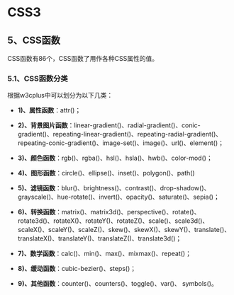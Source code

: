 # CSS3
## 5、CSS函数
CSS函数有86个，CSS函数了用作各种CSS属性的值。

### 5.1、CSS函数分类
根据w3cplus中可以划分为以下几类：

- **1)、属性函数**：attr()；

- **2)、背景图片函数**：linear-gradient()、radial-gradient()、conic-gradient()、repeating-linear-gradient()、repeating-radial-gradient()、repeating-conic-gradient()、image-set()、image()、url()、element()；

- **3)、颜色函数**：rgb()、rgba()、hsl()、hsla()、hwb()、color-mod()；

- **4)、图形函数**：circle()、ellipse()、inset()、polygon()、path()

- **5)、滤镜函数**：blur()、brightness()、contrast()、drop-shadow()、grayscale()、hue-rotate()、invert()、opacity()、saturate()、sepia()；

- **6)、转换函数**：matrix()、matrix3d()、perspective()、rotate()、rotate3d()、rotateX()、rotateY()、rotateZ()、scale()、scale3d()、scaleX()、scaleY()、scaleZ()、skew()、skewX()、skewY()、translate()、translateX()、translateY()、translateZ()、translate3d()；

- **7)、数学函数**：calc()、min()、max()、mixmax()、repeat()；

- **8)、缓动函数**：cubic-bezier()、steps()；

- **9)、其他函数**：counter()、counters()、toggle()、var()、 symbols()。